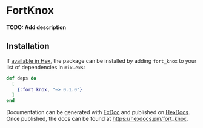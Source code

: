 # FortKnox

**TODO: Add description**

## Installation

If [available in Hex](https://hex.pm/docs/publish), the package can be installed
by adding `fort_knox` to your list of dependencies in `mix.exs`:

```elixir
def deps do
  [
    {:fort_knox, "~> 0.1.0"}
  ]
end
```

Documentation can be generated with [ExDoc](https://github.com/elixir-lang/ex_doc)
and published on [HexDocs](https://hexdocs.pm). Once published, the docs can
be found at <https://hexdocs.pm/fort_knox>.

